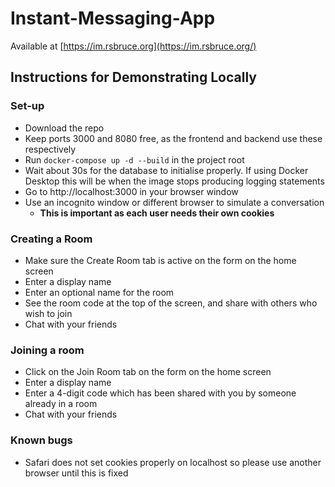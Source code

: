 # Instant-Messaging-App

Available at [https://im.rsbruce.org](https://im.rsbruce.org/)

## Instructions for Demonstrating Locally
### Set-up
- Download the repo
- Keep ports 3000 and 8080 free, as the frontend and backend use these respectively
- Run `docker-compose up -d --build` in the project root
- Wait about 30s for the database to initialise properly. If using Docker Desktop this will be when the image stops producing logging statements
- Go to http://localhost:3000 in your browser window
- Use an incognito window or different browser to simulate a conversation
    - **This is important as each user needs their own cookies**
### Creating a Room
- Make sure the Create Room tab is active on the form on the home screen
- Enter a display name
- Enter an optional name for the room
- See the room code at the top of the screen, and share with others who wish to join
- Chat with your friends
### Joining a room
- Click on the Join Room tab on the form on the home screen
- Enter a display name
- Enter a 4-digit code which has been shared with you by someone already in a room
- Chat with your friends
### Known bugs
- Safari does not set cookies properly on localhost so please use another browser until this is fixed
  
